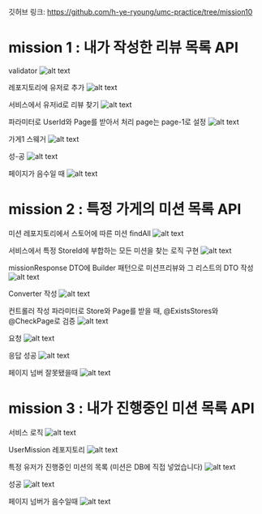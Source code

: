 깃허브 링크: https://github.com/h-ye-ryoung/umc-practice/tree/mission10


# mission 1 : 내가 작성한 리뷰 목록 API

validator
![alt text](./images/1.png)

레포지토리에 유저로 추가
![alt text](./images/2.png)

서비스에서 유저id로 리뷰 찾기
![alt text](./images/3.png)

파라미터로 UserId와 Page를 받아서 처리
page는 page-1로 설정
![alt text](./images/4.png)

가게1 스웨거
![alt text](./images/5.png)

성-공
![alt text](./images/6.png)

페이지가 음수일 때
![alt text](./images/7.png)



# mission 2 : 특정 가게의 미션 목록 API

미션 레포지토리에서 스토어에 따른 미션 findAll
![alt text](./images/8.png)

서비스에서 특정 StoreId에 부합하는 모든 미션을 찾는 로직 구현
![alt text](./images/9.png)

missionResponse DTO에 Builder 패턴으로 미션프리뷰와 그 리스트의 DTO 작성
![alt text](./images/10.png)

Converter 작성
![alt text](./images/11.png)

컨트롤러 작성
파라미터로 Store와 Page를 받을 때, @ExistsStores와 @CheckPage로 검증
![alt text](./images/12.png)

요청
![alt text](./images/13.png)

응답 성공
![alt text](./images/14.png)

페이지 넘버 잘못됐을때
![alt text](./images/15.png)



# mission 3 : 내가 진행중인 미션 목록 API

서비스 로직
![alt text](./images/16.png)

UserMission 레포지토리
![alt text](./images/17.png)

특정 유저가 진행중인 미션의 목록 (미션은 DB에 직접 넣었습니다)
![alt text](./images/18.png)

성공
![alt text](./images/19.png)

페이지 넘버가 음수일때
![alt text](./images/20.png)